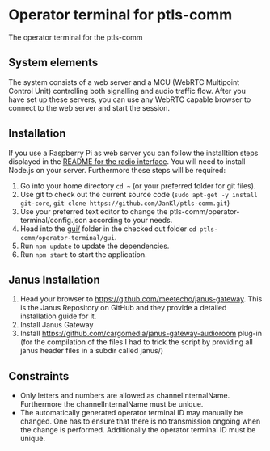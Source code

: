 # Operator terminal for ptls-comm
The operator terminal for the ptls-comm

## System elements
The system consists of a web server and a MCU (WebRTC Multipoint Control Unit) controlling both signalling and audio traffic flow. After you have set up these servers, you can use any WebRTC capable browser to connect to the web server and start the session.

## Installation
If you use a Raspberry Pi as web server you can follow the installtion steps displayed in the <a href="../radio-interface/README.md">README for the radio interface</a>. You will need to install Node.js on your server.
Furthermore these steps will be required:

1. Go into your home directory `cd ~` (or your preferred folder for git files).
1. Use git to check out the current source code (`sudo apt-get -y install git-core`, `git clone https://github.com/JanKl/ptls-comm.git`)
1. Use your preferred text editor to change the ptls-comm/operator-terminal/config.json according to your needs.
1. Head into the <a href="gui/">gui/</a> folder in the checked out folder `cd ptls-comm/operator-terminal/gui`.
1. Run `npm update` to update the dependencies.
1. Run `npm start` to start the application.

## Janus Installation
1. Head your browser to <a href="https://github.com/meetecho/janus-gateway">https://github.com/meetecho/janus-gateway</a>. This is the Janus Repository on GitHub and they provide a detailed installation guide for it.
1. Install Janus Gateway
1. Install https://github.com/cargomedia/janus-gateway-audioroom plug-in (for the compilation of the files I had to trick the script by providing all janus header files in a subdir called janus/)

## Constraints
* Only letters and numbers are allowed as channelInternalName. Furthermore the channelInternalName must be unique.
* The automatically generated operator terminal ID may manually be changed. One has to ensure that there is no transmission ongoing when the change is performed. Additionally the operator terminal ID must be unique.